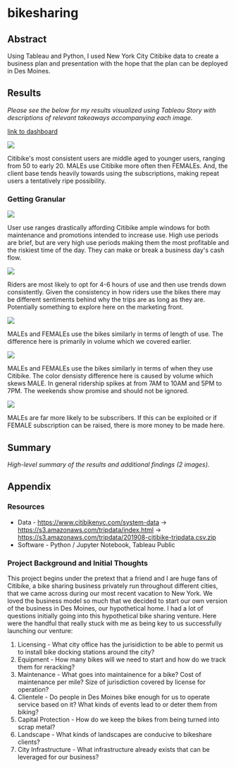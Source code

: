 # bikesharing
 
## Abstract
Using Tableau and Python, I used New York City Citibike data to create a business plan and presentation with the hope that the plan can be deployed in Des Moines.

## Results
_Please see the below for my results visualized using Tableau Story with descriptions of relevant takeaways accompanying each image._

[link to dashboard](https://public.tableau.com/profile/isaac3544#!/vizhome/NYCCitibikeUsageforAugust2019/Story2)


![](HighLevel.png)
 
Citibike's most consistent users are middle aged to younger users, ranging from 50 to early 20. MALEs use Citibike more often then FEMALEs. And, the client base tends heavily towards using the subscriptions, making repeat users a tentatively ripe possibility.

### Getting Granular

![](CheckoutTimeForUsers.png)

User use ranges drastically affording Citibike ample windows for both maintenance and promotions intended to increase use. High use periods are brief, but are very high use periods making them the most profitable and the riskiest time of the day. They can make or break a business day's cash flow.
 
![](CheckoutTimeForUsers_GenderBreakdown.png)
 
Riders are most likely to opt for 4-6 hours of use and then use trends down consistently. Given the consistency in how riders use the bikes there may be different sentiments behind why the trips are as long as they are. Potentially something to explore here on the marketing front.
 
![](TripsbyWeekdayperHour.png)
 
MALEs and FEMALEs use the bikes similarly in terms of length of use. The difference here is primarily in volume which we covered earlier.
 
![](TripsbyWeekdayperHour_GenderBreakdown.png)

MALEs and FEMALEs use the bikes similarly in terms of when they use Citibike. The color densisty difference here is caused by volume which skews MALE. In general ridership spikes at from 7AM to 10AM and 5PM to 7PM. The weekends show promise and should not be ignored.
 
![](UserTripsbyGenderbyWeekday.png)

MALEs are far more likely to be subscribers. If this can be exploited or if FEMALE subscription can be raised, there is more money to be made here.

## Summary
_High-level summary of the results and additional findings (2 images)._


## Appendix

### Resources
- Data - https://www.citibikenyc.com/system-data -> https://s3.amazonaws.com/tripdata/index.html -> https://s3.amazonaws.com/tripdata/201908-citibike-tripdata.csv.zip
- Software - Python / Jupyter Notebook, Tableau Public

### Project Background and Initial Thoughts
This project begins under the pretext that a friend and I are huge fans of Citibike, a bike sharing business privately run throughout different cities, that we came across during our most recent vacation to New York. We loved the business model so much that we decided to start our own version of the business in Des Moines, our hypothetical home. I had a lot of questions initially going into this hypothetical bike sharing venture. Here were the handful that really stuck with me as being key to us successfully launching our venture: 

1. Licensing - What city office has the jurisidiction to be able to permit us to install bike docking stations around the city?
2. Equipment - How many bikes will we need to start and how do we track them for reracking?
3. Maintenance - What goes into maintainence for a bike? Cost of maintenance per mile? Size of jurisdiction covered by license for operation?
4. Clientele - Do people in Des Moines bike enough for us to operate service based on it? What kinds of events lead to or deter them from biking?
5. Capital Protection - How do we keep the bikes from being turned into scrap metal?
6. Landscape - What kinds of landscapes are conducive to bikeshare clients?
8. City Infrastructure - What infrastructure already exists that can be leveraged for our business?
